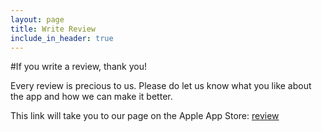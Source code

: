 ```yaml
---
layout: page
title: Write Review
include_in_header: true
---
```


#If you write a review, thank you!

Every review is precious to us. Please do let us know what you like about the app and how we can make it better.

This link will take you to our page on the Apple App Store: [review](https://apps.apple.com/us/app/id6504161085?action=write-review)

